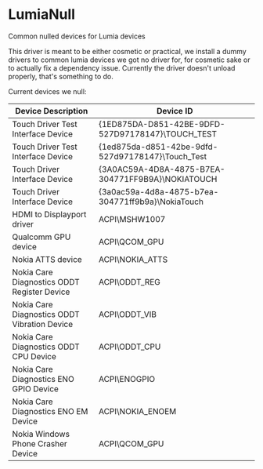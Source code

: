 # LumiaNull
Common nulled devices for Lumia devices

This driver is meant to be either cosmetic or practical, we install a dummy drivers to common lumia devices we got no driver for, for cosmetic sake or to actually fix a dependency issue.
Currently the driver doesn't unload properly, that's something to do.

Current devices we null:

| Device Description                           | Device ID                                         |
|----------------------------------------------|---------------------------------------------------|
| Touch Driver Test Interface Device           | {1ED875DA-D851-42BE-9DFD-527D97178147}\TOUCH_TEST |
| Touch Driver Test Interface Device           | {1ed875da-d851-42be-9dfd-527d97178147}\Touch_Test |
| Touch Driver Interface Device                | {3A0AC59A-4D8A-4875-B7EA-304771FF9B9A}\NOKIATOUCH |
| Touch Driver Interface Device                | {3a0ac59a-4d8a-4875-b7ea-304771ff9b9a}\NokiaTouch |
| HDMI to Displayport driver                   | ACPI\MSHW1007                                     |
| Qualcomm GPU device                          | ACPI\QCOM_GPU                                     |
| Nokia ATTS device                            | ACPI\NOKIA_ATTS                                   |
| Nokia Care Diagnostics ODDT Register Device  | ACPI\ODDT_REG                                     |
| Nokia Care Diagnostics ODDT Vibration Device | ACPI\ODDT_VIB                                     |
| Nokia Care Diagnostics ODDT CPU Device       | ACPI\ODDT_CPU                                     |
| Nokia Care Diagnostics ENO GPIO Device       | ACPI\ENOGPIO                                      |
| Nokia Care Diagnostics ENO EM Device         | ACPI\NOKIA_ENOEM                                  |
| Nokia Windows Phone Crasher Device           | ACPI\QCOM_GPU                                     |
